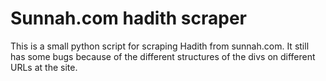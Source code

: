 # Sunnah.com hadith scraper
This is a small python script for scraping Hadith from sunnah.com. It still has some bugs because of the different structures of the divs on different URLs at the site.
